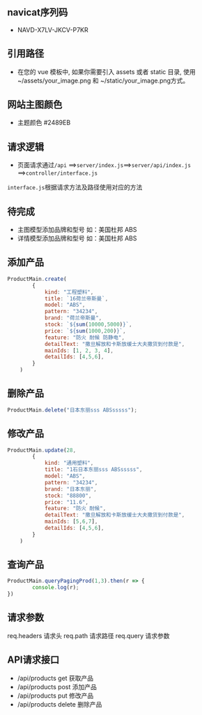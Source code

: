 ## navicat序列码
- NAVD-X7LV-JKCV-P7KR 

## 引用路径
- 在您的 vue 模板中, 如果你需要引入 assets 或者 static 目录, 使用 ~/assets/your_image.png 和 ~/static/your_image.png方式。

## 网站主图颜色
- 主题颜色 #2489EB

## 请求逻辑

- 页面请求通过```/api``` ==>```server/index.js```==>```server/api/index.js```
==>```controller/interface.js```



```interface.js```根据请求方法及路径使用对应的方法

## 待完成

- 主图模型添加品牌和型号    如：美国杜邦  ABS
- 详情模型添加品牌和型号    如：美国杜邦  ABS

## 添加产品
``` js
ProductMain.create( 
        {
            kind: "工程塑料",
            title: `16荷兰帝斯曼`,
            model: "ABS",
            pattern: "34234",
            brand: "荷兰帝斯曼",
            stock: `${sum(10000,5000)}`,
            price: `${sum(1000,200)}`,
            feature: "防火 耐候 防静电",
            detailText: "撒旦解放和卡斯放缓士大夫撒货到付款是",
            mainIds: [1, 2, 3, 4],
            detailIds: [4,5,6],
        }
    )
```

## 删除产品
```js
ProductMain.delete("日本东丽sss ABSsssss");
```

## 修改产品

```js
ProductMain.update(28,
        {
            kind: "通用塑料",
            title: "1石日本东丽sss ABSsssss",
            model: "ABS",
            pattern: "34234",
            brand: "日本东丽",
            stock: "88800",
            price: "11.6",
            feature: "防火 耐候",
            detailText: "撒旦解放和卡斯放缓士大夫撒货到付款是",
            mainIds: [5,6,7],
            detailIds: [4,5,6],
        }
    )
```

## 查询产品
```js
ProductMain.queryPagingProd(1,3).then(r => {
        console.log(r);
})
```

## 请求参数

req.headers 请求头  req.path 请求路径  req.query 请求参数

## API请求接口

- /api/products get 获取产品
- /api/products post 添加产品
- /api/products put 修改产品
- /api/products delete 删除产品

























